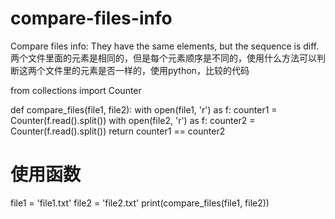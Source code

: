 # compare-files-info
Compare files info: They have the same elements, but the sequence is diff.
两个文件里面的元素是相同的，但是每个元素顺序是不同的，使用什么方法可以判断这两个文件里的元素是否一样的，使用python，比较的代码

from collections import Counter

def compare_files(file1, file2):
    with open(file1, 'r') as f:
        counter1 = Counter(f.read().split())
    with open(file2, 'r') as f:
        counter2 = Counter(f.read().split())
    return counter1 == counter2

# 使用函数
file1 = 'file1.txt'
file2 = 'file2.txt'
print(compare_files(file1, file2))
